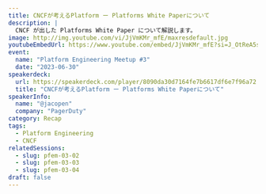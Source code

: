 ```yaml
---
title: CNCFが考えるPlatform ー Platforms White Paperについて
description: |
  CNCF が出した Platforms White Paper について解説します。
image: http://img.youtube.com/vi/JjVmKMr_mfE/maxresdefault.jpg
youtubeEmbedUrl: https://www.youtube.com/embed/JjVmKMr_mfE?si=J_OtReA5sZvghHvo
event:
  name: "Platform Engineering Meetup #3"
  date: "2023-06-30"
speakerdeck:
  url: https://speakerdeck.com/player/8090da30d7164fe7b6617df6e7f96a72
  title: "CNCFが考えるPlatform ー Platforms White Paperについて"
speakerInfo:
  name: "@jacopen"
  company: "PagerDuty"
category: Recap
tags:
  - Platform Engineering
  - CNCF
relatedSessions:
  - slug: pfem-03-02
  - slug: pfem-03-03
  - slug: pfem-03-04
draft: false
---
```

